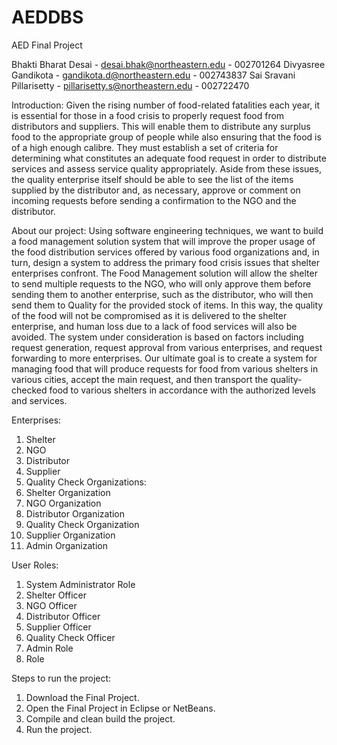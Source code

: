 # AEDDBS
AED Final Project

Bhakti Bharat Desai - desai.bhak@northeastern.edu - 002701264
Divyasree Gandikota - gandikota.d@northeastern.edu - 002743837
Sai Sravani Pillarisetty - pillarisetty.s@northeastern.edu - 002722470

Introduction:
Given the rising number of food-related fatalities each year, it is essential for those in a food crisis to properly request food from distributors and suppliers. This will enable them to distribute any surplus food to the appropriate group of people while also ensuring that the food is of a high enough calibre. They must establish a set of criteria for determining what constitutes an adequate food request in order to distribute services and assess service quality appropriately. Aside from these issues, the quality enterprise itself should be able to see the list of the items supplied by the distributor and, as necessary, approve or comment on incoming requests before sending a confirmation to the NGO and the distributor.

About our project:
Using software engineering techniques, we want to build a food management solution system that will improve the proper usage of the food distribution services offered by various food organizations and, in turn, design a system to address the primary food crisis issues that shelter enterprises confront.
The Food Management solution will allow the shelter to send multiple requests to the NGO, who will only approve them before sending them to another enterprise, such as the distributor, who will then send them to Quality for the provided stock of items. In this way, the quality of the food will not be compromised as it is delivered to the shelter enterprise, and human loss due to a lack of food services will also be avoided.
The system under consideration is based on factors including request generation, request approval from various enterprises, and request forwarding to more enterprises.
Our ultimate goal is to create a system for managing food that will produce requests for food from various shelters in various cities, accept the main request, and then transport the quality-checked food to various shelters in accordance with the authorized levels and services.

Enterprises:
1.	Shelter
2.	NGO
3.	Distributor
4.	Supplier
5.	Quality Check
Organizations:
1.	Shelter Organization
2.	NGO Organization
3.	Distributor Organization
4.	Quality Check Organization
5.	Supplier Organization
6.	Admin Organization 

User Roles:
1.	System Administrator Role
2.	Shelter Officer
3.	NGO Officer
4.	Distributor Officer
5.	Supplier Officer 
6.	Quality Check Officer 
7.	Admin Role
8.	Role

Steps to run the project:
1.	Download the Final Project.
2.	Open the Final Project in Eclipse or NetBeans.
3.	Compile and clean build the project.
4.	Run the project.





